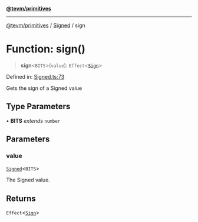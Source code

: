 [**@tevm/primitives**](../../../README.md)

***

[@tevm/primitives](../../../globals.md) / [Signed](../README.md) / sign

# Function: sign()

> **sign**\<`BITS`\>(`value`): `Effect`\<[`Sign`](../enumerations/Sign.md)\>

Defined in: [Signed.ts:73](https://github.com/evmts/tevm-monorepo/blob/main/packages/primitives/src/Signed.ts#L73)

Gets the sign of a Signed value

## Type Parameters

• **BITS** *extends* `number`

## Parameters

### value

[`Signed`](../type-aliases/Signed.md)\<`BITS`\>

The Signed value.

## Returns

`Effect`\<[`Sign`](../enumerations/Sign.md)\>
